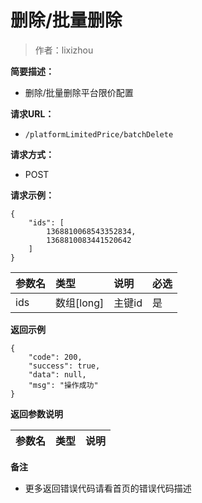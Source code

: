 # 删除/批量删除

> 作者：lixizhou

**简要描述：** 

- 删除/批量删除平台限价配置

**请求URL：** 
- `/platformLimitedPrice/batchDelete`
  
**请求方式：**
- POST 

**请求示例：** 
```
{
    "ids": [
        1368810068543352834,
        1368810083441520642
    ]
}
```

|参数名|类型|说明|必选|
|:----    |:---|:----- |-----   |
|ids |数组[long]   |主键id|是|

 **返回示例**
``` 
{
    "code": 200,
    "success": true,
    "data": null,
    "msg": "操作成功"
}
```
 **返回参数说明** 

|参数名|类型|说明|
|:-----  |:-----|-----|

 **备注** 

- 更多返回错误代码请看首页的错误代码描述